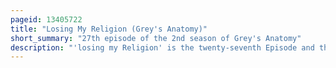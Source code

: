```yaml
---
pageid: 13405722
title: "Losing My Religion (Grey's Anatomy)"
short_summary: "27th episode of the 2nd season of Grey's Anatomy"
description: "'losing my Religion' is the twenty-seventh Episode and the Season Finale of the second Season of the american Television medical Drama Grey's Anatomy, and the Show's 36th Episode Overall. Written by Shonda Rhimes and directed by Mark Tinker the Episode was originally broadcast in the united States on may 15 2006 in a two-hour Episode of Season Finales of the Fight or. Grey's Anatomy Centers around a Group of young Doctors in Training. In this Episode, Dr. Izzie Stevens and her fellow Interns have to plan a Prom for Dr. Richard Webber's niece Camille Travis. Further Storylines include Dr. Preston Burke recovering from his Gunshot Wound and Denny Duquette's Death following his seemingly-successful Heart Transplant Surgery."
---
```

